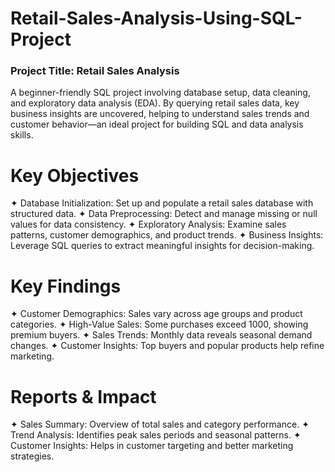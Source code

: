 # Retail-Sales-Analysis-Using-SQL-Project
### Project Title: Retail Sales Analysis  
A beginner-friendly SQL project involving database setup, data cleaning, and exploratory data analysis (EDA). By querying retail sales data, key business insights are uncovered, helping to understand sales trends and customer behavior—an ideal project for building SQL and data analysis skills.

# Key Objectives
✦ Database Initialization: Set up and populate a retail sales database with structured data.
✦ Data Preprocessing: Detect and manage missing or null values for data consistency.
✦ Exploratory Analysis: Examine sales patterns, customer demographics, and product trends.
✦ Business Insights: Leverage SQL queries to extract meaningful insights for decision-making.

# Key Findings
✦ Customer Demographics: Sales vary across age groups and product categories.
✦ High-Value Sales: Some purchases exceed 1000, showing premium buyers.
✦ Sales Trends: Monthly data reveals seasonal demand changes.
✦ Customer Insights: Top buyers and popular products help refine marketing.

# Reports & Impact
✦ Sales Summary: Overview of total sales and category performance.
✦ Trend Analysis: Identifies peak sales periods and seasonal patterns.
✦ Customer Insights: Helps in customer targeting and better marketing strategies.
